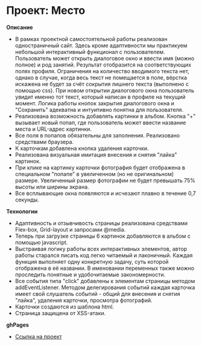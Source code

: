 # Проект: Место

**Описание**

* В рамках проектной самостоятельной работы реализован одностраничный сайт. Здесь кроме адаптивности мы практикуем небольшой интерактивный функционал с пользователем. Пользователь может открыть диалоговое окно и ввести имя (можно полное) и род занятий. Результат отобразится на соответствующих полях профиля. Ограничения на количество вводимого текста нет, однако в случае, когда весь текст не помещается в поле, вёрстка искажена не будет за счёт сокрытия лишнего текста (выполнено с помощью css). При новом открытии диалогового окна пользователь увидит именно тот текст, который написан в профиле на текущий момент. Логика работы кнопок закрытия диалогового окна и "Сохранить" адекватна и интуитивно понятна для пользователя.
* Реализована возможность добавлять картинки в альбом. Кнопка "+" вызывает новый попап, где пользователь может ввести название места и URL-адрес картинки.
* Все поля в попапов обязательны для заполнения. Реализовано средствами браузера.
* К карточкам добавлена кнопка удаления карточки.
* Реализована визуальная имитация внесения и снятия "лайка" картинок.
* При клике на картинку карточки фотография будет отображена в специальном "попапе" в увеличенном (но не оригинальном) размере. Увеличенный размер фотографии не будет превышать 75% высоты или ширины экрана.
* Все всплывающие окна появляются и исчезают плавно в течение 0,7 секунды.

**Технологии**

* Адаптивность и отзывчивость страницы реализована средствами Flex-box, Grid-layout и запросами @media.
* Теперь при загрузке страницы 6 картинок добавляются в альбом с помощью javascript.
* Выстраивая логику работы всех интерактивных элементов, автор работы старался писать код легко читаемый и лаконичный. Каждая функция выполняет одну конкретную задачу, суть которой отображена в её названии. В именовании переменных также можно проследить понятные и удобочитаемые закономерности.
* Все события типа "click" добавлены к элементам страницы методом addEventListener. Методом делегирования событий каждая карточка имеет свой слушатель событий - общий для внесения и снятия "лайка", удаления карточки, просмотра фотографий.
* Карточки создаются из шаблона html.
* Страница защищена от XSS-атаки.

**ghPages**

- [Ссылка на проект](https://ivan1vasilyev.github.io/mesto/index.html)
